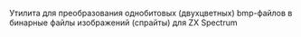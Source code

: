 Утилита для преобразования однобитовых (двухцветных) bmp-файлов в бинарные файлы изображений (спрайты) для ZX Spectrum
